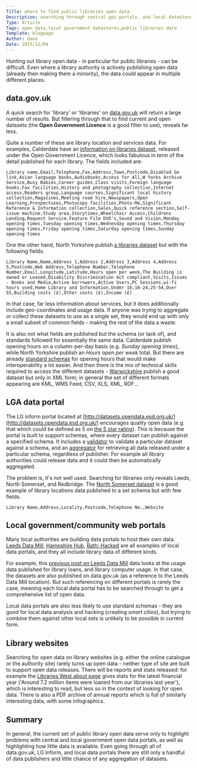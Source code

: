 ```yaml
---
Title: where to find public libraries open data
Description: searching through central gov portals, and local datastores
Type: Article
Tags: open data,local government datastores,public libraries data
Template: blogpage
Author: dave
Date: 2015/12/04
---
```


Hunting out library open data - in particular for public libraries - can be difficult.  Even where a library authority is actively publishing open data (already then making them a minority), the data could appear in multiple different places.

data.gov.uk
-----------

A quick search for 'library' or 'libraries' on [data.gov.uk](https://data.gov.uk/) will return a large number of results.  But filtering through that to find current and open datasets (the **Open Government Licence** is a good filter to use), reveals far less.

Quite a number of these are library location and services data.  For examples, Calderdale have an [information on libraries dataset](https://data.gov.uk/dataset/libraries8), released under the Open Government Licence, which looks fabulous in term of the detail published for each library.  The fields included are:

<pre class="prettyprint"><code>Library name,Email,Telephone,Fax,Address,Town,Postcode,Disabled Go link,Asian language books,Audiobooks,Access for All,W Yorks Archive Service,Busy Babies,Career guides,Class visits,Foreign language books,Fax facilities,History and photography collection,Internet access,Readers group,Language courses,Significant local history collection,Magazines,Meeting room hire,Newspapers,Open Learning,Prospectuses,Photocopy facilities,Photo-Me,Significant Reference & Information collection,Sales,Quick reference section,Self-issue machine,Study area,Storytimes,Wheelchair Access,Childrens Lending,Request Service,Feature Film DVD's,Sound and Vision,Monday opening times,Tuesday opening times,Wednesday opening times,Thursday opening times,Friday opening times,Saturday opening times,Sunday opening times</code></pre>

One the other hand, North Yorkshire publish [a libraries dataset](https://data.gov.uk/dataset/libraries2) but with the following fields:

<pre class="prettyprint"><code>Library Name,Name,Address 1,Address 2,Address 3,Address 4,Address 5,Postcode,Web Address,Telephone Number,Telephone Number,Email,Longitude,Latitude,Hours open per week,The Building is owned or Leased,Disability Discrimination Act compliant,Visits,Issues - Books and Media,Active borrowers,Active Users,PC Sessions,wi-fi hours used,Home Library and Information,Under 16,16-24,25-54,Over 55,Building costs (£),Other costs (£),Income (£)</code></pre>

In that case, far less information about services, but it does additionally include geo-coordinates and usage data.  If anyone was trying to aggregate or collect these datasets to use as a single set, they would end up with only a small subset of common fields - making the rest of the data a waste.

It is also not what fields are published but the schema (or lack of), and standards followed for essentially the same data.  Calderdale publish opening hours on a column-per-day basis (e.g. *Sunday opening times*), while North Yorkshire publish an *Hours open per week* total. But there are already [standard schemas](https://schema.org/openingHours) for opening hours that would make interoperability a lot easier.  And then there is the mix of technical skills required to access the different datasets - [Warwickshire](https://data.gov.uk/dataset/warwickshire-libraries) publish a good dataset but only in XML form; in general the set of different formats appearing are KML, WMS Feed, CSV, XLS, XML, RDF...

LGA data portal
---------------

The LG inform portal located at [http://datasets.opendata.esd.org.uk/](http://datasets.opendata.esd.org.uk/) encourages quality open data (e.g. that which could be defined as 5 on [the 5 star rating](http://5stardata.info/en/)).  This is because the portal is built to support schemas, where every dataset can publish against a specified schema.  It includes a [validator](http://validator.opendata.esd.org.uk/) to validate a particular dataset against a schema, and an [aggregator](http://aggregator.opendata.esd.org.uk/) for retrieving all data released under a particular schema, regardless of publisher.  For example all library authorities could release data and it could then be automatically aggregated.

The problem is, it's not well used.  Searching for libraries only reveals Leeds, North Somerset, and Redbridge.  The [North Somerset dataset](http://datasets.opendata.esd.org.uk/details?datasetId=22003) is a good example of library locations data published to a set schema but with few fields.

<pre class="prettyprint"><code>Library Name,Address,Locality,Postcode,Telephone No.,Website</code></pre>

Local government/community web portals
--------------------------------------

Many local authorities are building data portals to host their own data.  [Leeds Data Mill](http://leedsdatamill.org/), [Hampshire Hub](http://www.hampshirehub.net/), [Bath: Hacked](https://data.bathhacked.org/) are all examples of local data portals, and they all include library data of different kinds.

For example, this [previous post on Leeds Data Mill](https://www.librarieshacked.org/tutorials/highcharts) data looks at the usage data published for library loans, and library computer usage.  In that case, the datasets are also published on data.gov.uk (as a reference to the Leeds Data Mill location).  But such referencing on different portals is rarely the case, meaning each local data portal has to be searched through to get a comprehensive list of open data.

Local data portals are also less likely to use standard schemas - they are good for local data analysis and hacking (creating *smart cities*), but trying to combine them against other local sets is unlikely to be possible in current form.

Library websites
----------------

Searching for open data on library websites (e.g. either the online catalogue or the authority site) rarely turns up open data - neither type of site are built to support open data releases.  There will be reports and stats released:  for example the [Libraries West about page](https://www.librarieswest.org.uk/about/) gives stats for the latest financial year ('Around 7.2 million items were loaned from our libraries last year'), which is interesting to read, but less so in the context of looking for open data.  There is also a PDF archive of annual reports which is full of similarly interesting data, with some infographics.

Summary
-------

In general, the current set of public library open data serve only to highlight problems with central and local government open data portals, as well as highlighting how little data is available.  Even going through all of data.gov.uk, LG Inform, and local data portals there are still only a handful of data publishers and little chance of any aggregation of datasets.